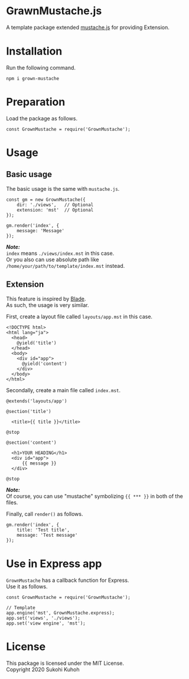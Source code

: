 # GrawnMustache.js

A template package extended [mustache.js](https://github.com/janl/mustache.js) for providing Extension.

# Installation

Run the following command.

    npm i grown-mustache

# Preparation

Load the package as follows.

    const GrownMustache = require('GrownMustache');

# Usage

## Basic usage

The basic usage is the same with `mustache.js`.

    const gm = new GrownMustache({
        dir: './views',   // Optional
        extension: 'mst'  // Optional
    });

    gm.render('index', {
        message: 'Message'
    });

***Note:***  
`index` means `./views/index.mst` in this case.  
Or you also can use absolute path like `/home/your/path/to/template/index.mst` instead.

## Extension

This feature is inspired by [Blade](https://laravel.com/docs/6.x/blade).  
As such, the usage is very similar.

First, create a layout file called `layouts/app.mst` in this case.

    <!DOCTYPE html>
    <html lang="ja">
      <head>
        @yield('title')
      </head>
      <body>
        <div id="app">
          @yield('content')
        </div>
      </body>
    </html>

Secondally, create a main file called `index.mst`.

    @extends('layouts/app')

    @section('title')

      <title>{{ title }}</title>

    @stop

    @section('content')

      <h1>YOUR HEADING</h1>
      <div id="app">
          {{ message }}
      </div>

    @stop

***Note:***  
Of course, you can use "mustache" symbolizing `{{ *** }}` in both of the files.

Finally, call `render()` as follows.

    gm.render('index', {
        title: 'Test title',
        message: 'Test message'
    });

# Use in Express app

`GrownMustache` has a callback function for Express.  
Use it as follows.

    const GrownMustache = require('GrownMustache');

    // Template
    app.engine('mst', GrownMustache.express);
    app.set('views', './views');
    app.set('view engine', 'mst');

# License

This package is licensed under the MIT License.  
Copyright 2020 Sukohi Kuhoh
